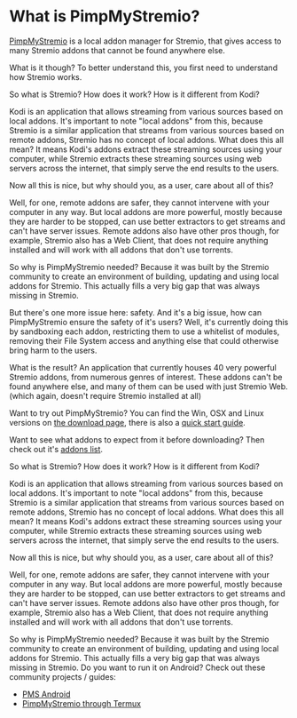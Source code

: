 # What is PimpMyStremio?

[PimpMyStremio](https://github.com/sungshon/PimpMyStremio) is a local addon manager for Stremio, that gives access to many Stremio addons that cannot be found anywhere else.

What is it though? To better understand this, you first need to understand how Stremio works.

So what is Stremio? How does it work? How is it different from Kodi?

Kodi is an application that allows streaming from various sources based on local addons. It's important to note "local addons" from this, because Stremio is a similar application that streams from various sources based on remote addons, Stremio has no concept of local addons. What does this all mean? It means Kodi's addons extract these streaming sources using your computer, while Stremio extracts these streaming sources using web servers across the internet, that simply serve the end results to the users.

Now all this is nice, but why should you, as a user, care about all of this?

Well, for one, remote addons are safer, they cannot intervene with your computer in any way. But local addons are more powerful, mostly because they are harder to be stopped, can use better extractors to get streams and can't have server issues. Remote addons also have other pros though, for example, Stremio also has a Web Client, that does not require anything installed and will work with all addons that don't use torrents.

So why is PimpMyStremio needed? Because it was built by the Stremio community to create an environment of building, updating and using local addons for Stremio. This actually fills a very big gap that was always missing in Stremio.

But there's one more issue here: safety. And it's a big issue, how can PimpMyStremio ensure the safety of it's users? Well, it's currently doing this by sandboxing each addon, restricting them to use a whitelist of modules, removing their File System access and anything else that could otherwise bring harm to the users.

What is the result? An application that currently houses 40 very powerful Stremio addons, from numerous genres of interest. These addons can't be found anywhere else, and many of them can be used with just Stremio Web. (which again, doesn't require Stremio installed at all)

Want to try out PimpMyStremio? You can find the Win, OSX and Linux versions on [the download page](https://github.com/sungshon/PimpMyStremio/releases), there is also a [quick start guide](https://github.com/sungshon/PimpMyStremio/blob/master/docs/user-guide.md).

Want to see what addons to expect from it before downloading? Then check out it's [addons list](https://github.com/sungshon/PimpMyStremio/blob/master/src/addonsList.json).

So what is Stremio? How does it work? How is it different from Kodi?

Kodi is an application that allows streaming from various sources based on local addons. It's important to note "local addons" from this, because Stremio is a similar application that streams from various sources based on remote addons, Stremio has no concept of local addons. What does this all mean? It means Kodi's addons extract these streaming sources using your computer, while Stremio extracts these streaming sources using web servers across the internet, that simply serve the end results to the users.

Now all this is nice, but why should you, as a user, care about all of this?

Well, for one, remote addons are safer, they cannot intervene with your computer in any way. But local addons are more powerful, mostly because they are harder to be stopped, can use better extractors to get streams and can't have server issues. Remote addons also have other pros though, for example, Stremio also has a Web Client, that does not require anything installed and will work with all addons that don't use torrents.

So why is PimpMyStremio needed? Because it was built by the Stremio community to create an environment of building, updating and using local addons for Stremio. This actually fills a very big gap that was always missing in Stremio.
Do you want to run it on Android? Check out these community projects / guides:

- [PMS Android](https://github.com/sleeyax/pms-android)
- [PimpMyStremio through Termux](https://gist.github.com/sleeyax/e9635eb352a4fcdf94194f763d743689)
